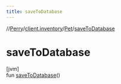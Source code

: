 ```yaml
---
title: saveToDatabase
---
```

//[Perry](../../../index.html)/[client.inventory](../index.html)/[Pet](index.html)/[saveToDatabase](save-to-database.html)



# saveToDatabase



[jvm]\
fun [saveToDatabase](save-to-database.html)()




